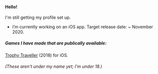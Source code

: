 #### Hello!

I'm still getting my profile set up.
- I’m currently working on an iOS app. Target release date: ~ November 2020.

##### Games I have made that are publically available:
[Trophy Traveller](https://apps.apple.com/gb/app/trophy-traveller/id1436052117) (2018) for iOS.

###### (These aren't under my name yet; I'm under 18.)

<!--
**r-a-jones/r-a-jones** is a ✨ _special_ ✨ repository because its `README.md` (this file) appears on your GitHub profile.

Here are some ideas to get you started:

- 🔭 I’m currently working on ...
- 🌱 I’m currently learning ...
- 👯 I’m looking to collaborate on ...
- 🤔 I’m looking for help with ...
- 💬 Ask me about ...
- 📫 How to reach me: ...
- 😄 Pronouns: ...
- ⚡ Fun fact: ...
-->
